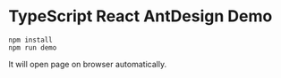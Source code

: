 TypeScript React AntDesign Demo
=================================

```
npm install
npm run demo
```

It will open page on browser automatically.
